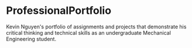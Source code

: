 # ProfessionalPortfolio
Kevin Nguyen's portfolio of assignments and projects that demonstrate his critical thinking and technical skills as an undergraduate Mechanical Engineering student.
